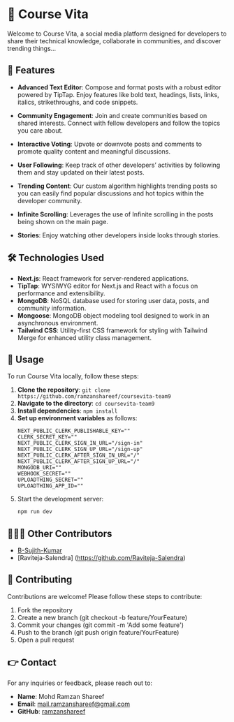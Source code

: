 # 📢 Course Vita

Welcome to Course Vita, a social media platform designed for developers to share their technical knowledge, collaborate in communities, and discover trending things...

## 🚀 Features

- **Advanced Text Editor**: Compose and format posts with a robust editor powered by TipTap. Enjoy features like bold text, headings, lists, links, italics, strikethroughs, and code snippets.

- **Community Engagement**: Join and create communities based on shared interests. Connect with fellow developers and follow the topics you care about.

- **Interactive Voting**: Upvote or downvote posts and comments to promote quality content and meaningful discussions.

- **User Following**: Keep track of other developers’ activities by following them and stay updated on their latest posts.

- **Trending Content**: Our custom algorithm highlights trending posts so you can easily find popular discussions and hot topics within the developer community.

- **Infinite Scrolling**: Leverages the use of Infinite scrolling in the posts being shown on the main page.

- **Stories**: Enjoy watching other developers inside looks through stories.

## 🛠️ Technologies Used

- **Next.js**: React framework for server-rendered applications.
- **TipTap**: WYSIWYG editor for Next.js and React with a focus on performance and extensibility.
- **MongoDB**: NoSQL database used for storing user data, posts, and community information.
- **Mongoose**: MongoDB object modeling tool designed to work in an asynchronous environment.
- **Tailwind CSS**: Utility-first CSS framework for styling with Tailwind Merge for enhanced utility class management.

## 📝 Usage

To run Course Vita locally, follow these steps:

1. **Clone the repository**: `git clone https://github.com/ramzanshareef/coursevita-team9`
2. **Navigate to the directory**: `cd coursevita-team9`
3. **Install dependencies**: `npm install`
4. **Set up environment variables** as follows:
     ```env
     NEXT_PUBLIC_CLERK_PUBLISHABLE_KEY=""
    CLERK_SECRET_KEY=""
    NEXT_PUBLIC_CLERK_SIGN_IN_URL="/sign-in"
    NEXT_PUBLIC_CLERK_SIGN_UP_URL="/sign-up"
    NEXT_PUBLIC_CLERK_AFTER_SIGN_IN_URL="/"
    NEXT_PUBLIC_CLERK_AFTER_SIGN_UP_URL="/"
    MONGODB_URI=""
    WEBHOOK_SECRET=""
    UPLOADTHING_SECRET=""
    UPLOADTHING_APP_ID=""
    ```
5. Start the development server:
   ```bash
   npm run dev
   ```
   
## 👨🏻‍💻 Other Contributors

- [B-Sujith-Kumar](https://github.com/B-Sujith-Kumar)
- [Raviteja-Salendra] (https://github.com/Raviteja-Salendra)

## 🤝 Contributing

Contributions are welcome! Please follow these steps to contribute:

1. Fork the repository
2. Create a new branch (git checkout -b feature/YourFeature)
3. Commit your changes (git commit -m 'Add some feature')
4. Push to the branch (git push origin feature/YourFeature)
5. Open a pull request

## 👉 Contact

For any inquiries or feedback, please reach out to:
- **Name**: Mohd Ramzan Shareef
- **Email**: mail.ramzanshareef@gmail.com
- **GitHub**: [ramzanshareef](https://github.com/ramzanshareef)
